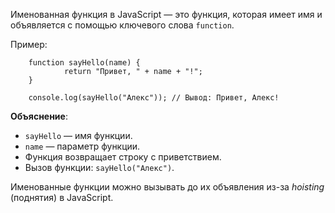 Именованная функция в JavaScript — это функция, которая имеет имя и объявляется с помощью ключевого слова `function`. 

Пример:

        function sayHello(name) {
                return "Привет, " + name + "!";
        }

        console.log(sayHello("Алекс")); // Вывод: Привет, Алекс!

**Объяснение**:
- `sayHello` — имя функции.
- `name` — параметр функции.
- Функция возвращает строку с приветствием.
- Вызов функции: `sayHello("Алекс")`.

Именованные функции можно вызывать до их объявления из-за *hoisting* (поднятия) в JavaScript.
